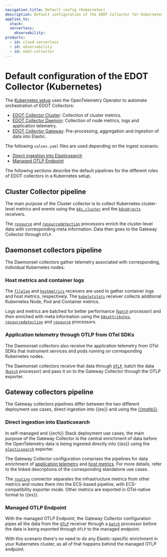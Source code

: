 ```yaml
---
navigation_title: Default config (Kubernetes)
description: Default configuration of the EDOT Collector for Kubernetes.
applies_to:
  stack:
  serverless:
    observability:
products:
  - id: cloud-serverless
  - id: observability
  - id: edot-collector
---
```


# Default configuration of the EDOT Collector (Kubernetes)

The [Kubernetes setup](/reference/quickstart/index.md) uses the OpenTelemetry Operator to automate orchestration of EDOT Collectors:

* [EDOT Collector Cluster](#cluster-collector-pipeline): Collection of cluster metrics.
* [EDOT Collector Daemon](#daemonset-collectors-pipeline): Collection of node metrics, logs and application telemetry.
* [EDOT Collector Gateway](#gateway-collectors-pipeline): Pre-processing, aggregation and ingestion of data into Elastic.

The following `values.yaml` files are used depending on the ingest scenario:

* [Direct ingestion into Elasticsearch](https://github.com/elastic/elastic-agent/blob/main/deploy/helm/edot-collector/kube-stack/values.yaml)
* [Managed OTLP Endpoint](https://github.com/elastic/elastic-agent/blob/main/deploy/helm/edot-collector/kube-stack/managed_otlp/values.yaml)

The following sections describe the default pipelines for the different roles of EDOT collectors in a Kubernetes setup.

## Cluster Collector pipeline

The main purpose of the Cluster collector is to collect Kubernetes cluster-level metrics and events using the [`k8s_cluster`] and the [`k8sobjects`] receivers.

The [`resource`] and [`resourcedetection`] processors enrich the cluster-level data with corresponding meta information. Data then goes to the Gateway Collector through `OTLP`. 

## Daemonset collectors pipeline

The Daemonset collectors gather telemetry associated with corresponding, individual Kubernetes nodes:

### Host metrics and container logs

The [`filelog`] and [`hostmetrics`] receivers are used to gather container logs and host metrics, respectively. The [`kubeletstats`] receiver collects additional Kubernetes Node, Pod and Container metrics.

Logs and metrics are batched for better performance ([`batch`] processor) and then enriched with meta information using the [`k8sattributes`], [`resourcedetection`] and [`resource`] processors.

### Application telemetry through OTLP from OTel SDKs

The Daemonset collectors also receive the application telemetry from OTel SDKs that instrument services and pods running on corresponding Kubernetes nodes.

The Daemonset collectors receive that data through [`OTLP`], batch the data ([`batch`] processor) and pass it on to the Gateway Collector through the OTLP exporter.

## Gateway collectors pipeline

The Gateway collectors pipelines differ between the two different deployment use cases, direct ingestion into {{es}} and using the [{{motlp}}](/reference/motlp.md).

### Direct ingestion into Elasticsearch

In self-managed and {{ech}} Stack deployment use cases, the main purpose of the Gateway Collector is the central enrichment of data before the OpenTelemetry data is being ingested directly into {{es}} using the [`elasticsearch`] exporter.

The Gateway Collector configuration comprises the pipelines for data enrichment of [application telemetry](/reference/edot-collector/config/default-config-standalone.md#application-and-traces-collection-pipeline) and [host metrics](/reference/edot-collector/config/default-config-standalone.md#host-metrics-collection-pipeline). For more details, refer to the linked descriptions of the corresponding standalone use cases.

The [`routing`] connector separates the infrastructure metrics from other metrics and routes them into the ECS-based pipeline, with ECS-compatibility exporter mode. Other metrics are exported in OTel-native format to {{es}}.

### Managed OTLP Endpoint

With the managed OTLP Endpoint, the Gateway Collector configuration pipes all the data from the [`OTLP`] receiver through a [`batch`] processor before the data is being exported through `OTLP` to the managed endpoint.

With this scenario there's no need to do any Elastic-specific enrichment in your Kubernetes cluster, as all of that happens behind the managed OTLP endpoint.

[`hostmetrics`]: https://github.com/open-telemetry/opentelemetry-collector-contrib/tree/main/receiver/hostmetricsreceiver
[`elasticsearch`]: https://github.com/open-telemetry/opentelemetry-collector-contrib/tree/main/exporter/elasticsearchexporter
[`elasticinframetrics`]: https://github.com/elastic/opentelemetry-collector-components/tree/main/processor/elasticinframetricsprocessor
[`elasticsearch`]: https://github.com/open-telemetry/opentelemetry-collector-contrib/tree/main/exporter/elasticsearchexporter
[`k8s_cluster`]: https://github.com/open-telemetry/opentelemetry-collector-contrib/tree/main/receiver/k8sclusterreceiver
[`k8sobjects`]: https://github.com/open-telemetry/opentelemetry-collector-contrib/tree/main/receiver/k8sobjectsreceiver
[`resource`]: https://github.com/open-telemetry/opentelemetry-collector-contrib/tree/main/processor/resourceprocessor
[`k8sattributes`]: https://github.com/open-telemetry/opentelemetry-collector-contrib/tree/main/processor/k8sattributesprocessor
[`resourcedetection`]: https://github.com/open-telemetry/opentelemetry-collector-contrib/tree/main/processor/resourcedetectionprocessor
[`filelog`]: https://github.com/open-telemetry/opentelemetry-collector-contrib/tree/main/receiver/filelogreceiver
[`hostmetrics`]: https://github.com/open-telemetry/opentelemetry-collector-contrib/tree/main/receiver/hostmetricsreceiver
[`kubeletstats`]: https://github.com/open-telemetry/opentelemetry-collector-contrib/tree/main/receiver/kubeletstatsreceiver
[`batch`]: https://github.com/open-telemetry/opentelemetry-collector/tree/main/processor/batchprocessor
[`OTLP`]: https://github.com/open-telemetry/opentelemetry-collector/tree/main/receiver/otlpreceiver
[`routing`]: https://github.com/open-telemetry/opentelemetry-collector-contrib/tree/main/connector/routingconnector